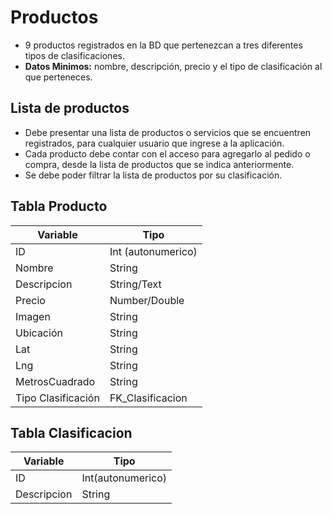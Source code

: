 # Productos 

- 9 productos registrados en la BD que pertenezcan a tres diferentes tipos de clasificaciones.
- **Datos Minimos:** nombre, descripción, precio y el tipo de clasificación al que perteneces.



## Lista de productos 

* Debe presentar una lista de productos o servicios que se encuentren registrados, para cualquier usuario que ingrese a la aplicación.
* Cada producto debe contar con el acceso para agregarlo al pedido o compra, desde la lista de productos que se indica anteriormente.
* Se debe poder filtrar la lista de productos por su clasificación.



## Tabla Producto

| Variable           | Tipo               |
| ------------------ | ------------------ |
| ID                 | Int (autonumerico) |
| Nombre             | String             |
| Descripcion        | String/Text        |
| Precio             | Number/Double      |
| Imagen             | String             |
| Ubicación          | String             |
| Lat                | String             |
| Lng                | String             |
| MetrosCuadrado     | String             |
| Tipo Clasificación | FK_Clasificacion   |



## Tabla Clasificacion

| Variable    | Tipo              |
| ----------- | ----------------- |
| ID          | Int(autonumerico) |
| Descripcion | String            |

